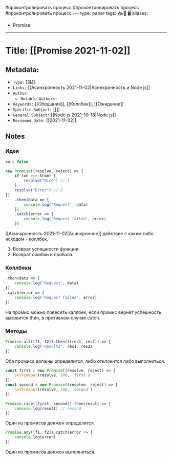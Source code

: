 #проконтролировать процесс #проконтролировать процесс #проконтролировать процесс ---
type: paper
tags: 📥️/📜️ 🖥️
aliases:
  - Promise
---



# Title: **[[Promise 2021-11-02]]**


## Metadata:

- `Type:` [[&]]
- `Links:` [[Асинхронность 2021-11-02|Асинхронность и Node js]]
- `Author:` 
	- `Notable Authors:` 
- `Keywords:` [[Обещание]], [[Коллбек]], [[Ожидание]]
- `Specific Subject:` [[]]
- `General Subject:` [[Node js 2021-10-18|Node js]]
- `Reviewed Date:` [[2021-11-02]]

## Notes
### Идея
```javascript
on = false

new Promise((resolve, reject) => {
	if (on === true) {
		resolve("Nice") // 1
	}
	resolve("Error") // 2
})
	.then(data => { 
		console.log('Request', data)
	})
	.catch(error => {
		console.log('Request failed', error)
	})
```
[[Асинхронность 2021-11-02|Асинхронное]] действие с каким либо исходом - коллбек.
1) Возврат успешности функции.
2) Возврат ошибки и провала.

### Коллбеки
```javascript
.then(data => { 
	console.log('Request', data)
})
.catch(error => {
	console.log('Request failed', error)
})
```
На промис можно повесить каллбек, если промис вернёт успешность вызовится then, в противном случае catch.

### Методы
```javascript
Promise.all([f1, f2]).then(([res1, res2]) => {
 	console.log('Results', res1, res2)
})
```
Оба промиса должны определится, либо отклонится либо выполниться.
```javascript
const first = new Promise((resolve, reject) => {
 	setTimeout(resolve, 500, 'first')
})
const second = new Promise((resolve, reject) => {
 	setTimeout(resolve, 100, 'second')
})

Promise.race([first, second]).then(result => {
 	console.log(result) // second
})
```
Один из промисов должен определится.
```javascript
Promise.any([f1, f2]).catch(error => {
 	console.log(error)
})
```
Один из промисов должен выполниться.